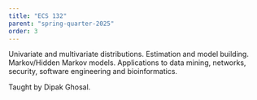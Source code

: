 ```yaml
---
title: "ECS 132"
parent: "spring-quarter-2025"
order: 3
---
```


Univariate and multivariate distributions. Estimation and model building. Markov/Hidden Markov models. Applications to data mining, networks, security, software engineering and bioinformatics.

Taught by Dipak Ghosal.